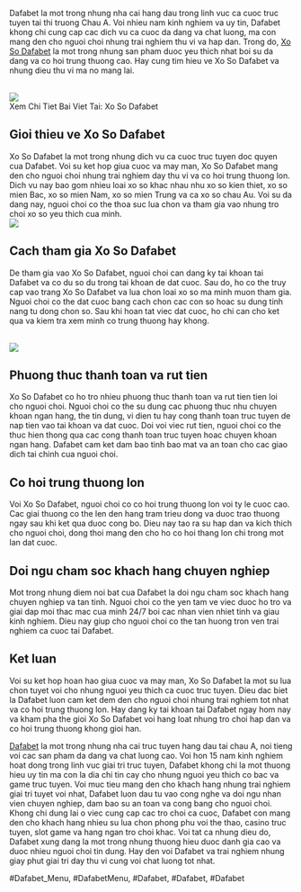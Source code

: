 <p>Dafabet la mot trong nhung nha cai hang dau trong linh vuc ca cuoc truc tuyen tai thi truong Chau A. Voi nhieu nam kinh nghiem va uy tin, Dafabet khong chi cung cap cac dich vu ca cuoc da dang va chat luong, ma con mang den cho nguoi choi nhung trai nghiem thu vi va hap dan. Trong do, <a href="https://dafabet.menu/xo-so-dafabet/">Xo So Dafabet</a> la mot trong nhung san pham duoc yeu thich nhat boi su da dang va co hoi trung thuong cao. Hay cung tim hieu ve Xo So Dafabet va nhung dieu thu vi ma no mang lai.</p><br><img src="https://dafabet.menu/wp-content/uploads/2024/06/R-4-300x208.jpg"></br>
Xem Chi Tiet Bai Viet Tai: Xo So Dafabet<h2>Gioi thieu ve Xo So Dafabet</h2><p>Xo So Dafabet la mot trong nhung dich vu ca cuoc truc tuyen doc quyen cua Dafabet. Voi su ket hop giua cuoc va may man, Xo So Dafabet mang den cho nguoi choi nhung trai nghiem day thu vi va co hoi trung thuong lon. Dich vu nay bao gom nhieu loai xo so khac nhau nhu xo so kien thiet, xo so mien Bac, xo so mien Nam, xo so mien Trung va ca xo so chau Au. Voi su da dang nay, nguoi choi co the thoa suc lua chon va tham gia vao nhung tro choi xo so yeu thich cua minh.<br><img src="https://dafabet.menu/wp-content/uploads/2024/06/OIP-8-2-300x225.jpg"></br><h2>Cach tham gia Xo So Dafabet</h2><p>De tham gia vao Xo So Dafabet, nguoi choi can dang ky tai khoan tai Dafabet va co du so du trong tai khoan de dat cuoc. Sau do, ho co the truy cap vao trang Xo So Dafabet va lua chon loai xo so ma minh muon tham gia. Nguoi choi co the dat cuoc bang cach chon cac con so hoac su dung tinh nang tu dong chon so. Sau khi hoan tat viec dat cuoc, ho chi can cho ket qua va kiem tra xem minh co trung thuong hay khong.</p><br><img src="https://dafabet.menu/wp-content/uploads/2024/06/Keno-Dafabet-duoc-nhieu-nguoi-yeu-thich-300x179.jpg"></br><h2>Phuong thuc thanh toan va rut tien</h2><p>Xo So Dafabet co ho tro nhieu phuong thuc thanh toan va rut tien tien loi cho nguoi choi. Nguoi choi co the su dung cac phuong thuc nhu chuyen khoan ngan hang, the tin dung, vi dien tu hay cong thanh toan truc tuyen de nap tien vao tai khoan va dat cuoc. Doi voi viec rut tien, nguoi choi co the thuc hien thong qua cac cong thanh toan truc tuyen hoac chuyen khoan ngan hang. Dafabet cam ket dam bao tinh bao mat va an toan cho cac giao dich tai chinh cua nguoi choi.<h2>Co hoi trung thuong lon</h2><p>Voi Xo So Dafabet, nguoi choi co co hoi trung thuong lon voi ty le cuoc cao. Cac giai thuong co the len den hang tram trieu dong va duoc trao thuong ngay sau khi ket qua duoc cong bo. Dieu nay tao ra su hap dan va kich thich cho nguoi choi, dong thoi mang den cho ho co hoi thang lon chi trong mot lan dat cuoc.</p><h2>Doi ngu cham soc khach hang chuyen nghiep</h2><p>Mot trong nhung diem noi bat cua Dafabet la doi ngu cham soc khach hang chuyen nghiep va tan tinh. Nguoi choi co the yen tam ve viec duoc ho tro va giai dap moi thac mac cua minh 24/7 boi cac nhan vien nhiet tinh va giau kinh nghiem. Dieu nay giup cho nguoi choi co the tan huong tron ven trai nghiem ca cuoc tai Dafabet.<h2>Ket luan</h2><p>Voi su ket hop hoan hao giua cuoc va may man, Xo So Dafabet la mot su lua chon tuyet voi cho nhung nguoi yeu thich ca cuoc truc tuyen. Dieu dac biet la Dafabet luon cam ket dem den cho nguoi choi nhung trai nghiem tot nhat va co hoi trung thuong lon. Hay dang ky tai khoan tai Dafabet ngay hom nay va kham pha the gioi Xo So Dafabet voi hang loat nhung tro choi hap dan va co hoi trung thuong khong gioi han.</p><p><a href="https://dafabet.menu/">Dafabet</a> la mot trong nhung nha cai truc tuyen hang dau tai chau A, noi tieng voi cac san pham da dang va chat luong cao. Voi hon 15 nam kinh nghiem hoat dong trong linh vuc giai tri truc tuyen, Dafabet khong chi la mot thuong hieu uy tin ma con la dia chi tin cay cho nhung nguoi yeu thich co bac va game truc tuyen. Voi muc tieu mang den cho khach hang nhung trai nghiem giai tri tuyet voi nhat, Dafabet luon dau tu vao cong nghe va doi ngu nhan vien chuyen nghiep, dam bao su an toan va cong bang cho nguoi choi. Khong chi dung lai o viec cung cap cac tro choi ca cuoc, Dafabet con mang den cho khach hang nhieu su lua chon phong phu voi the thao, casino truc tuyen, slot game va hang ngan tro choi khac. Voi tat ca nhung dieu do, Dafabet xung dang la mot trong nhung thuong hieu duoc danh gia cao va duoc nhieu nguoi choi tin dung. Hay den voi Dafabet va trai nghiem nhung giay phut giai tri day thu vi cung voi chat luong tot nhat.</p>
#Dafabet_Menu, #DafabetMenu, #Dafabet, #Dafabet, #Dafabet
